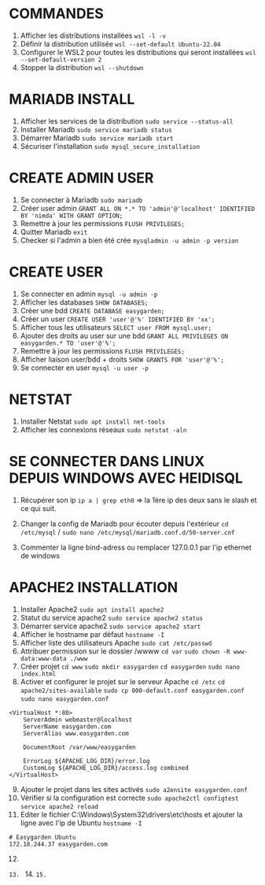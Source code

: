 # COMMANDES
1. Afficher les distributions installées
`wsl -l -v`
2. Définir la distribution utilisée
`wsl --set-default Ubuntu-22.04`
3. Configurer le WSL2 pour toutes les distributions qui seront installées
`wsl --set-default-version 2`
4. Stopper la distribution
`wsl --shutdown`

# MARIADB INSTALL
1. Afficher les services de la distribution
`sudo service --status-all`
2. Installer Mariadb
`sudo service mariadb status`
3. Démarrer Mariadb
`sudo service mariadb start`
4. Sécuriser l'installation
`sudo mysql_secure_installation`

# CREATE ADMIN USER
1. Se connecter à Mariadb
`sudo mariadb`
2. Créer user admin
`GRANT ALL ON *.* TO 'admin'@'localhost' IDENTIFIED BY 'nimda' WITH GRANT OPTION;`
3. Remettre à jour les permissions
`FLUSH PRIVILEGES;`
4. Quitter Mariadb
`exit`
5. Checker si l'admin a bien été crée
`mysqladmin -u admin -p version`

# CREATE USER
1. Se connecter en admin
`mysql -u admin -p`
2. Afficher les databases
`SHOW DATABASES;`
3. Créer une bdd
`CREATE DATABASE easygarden;`
4. Créer un user
`CREATE USER 'user'@'%' IDENTIFIED BY 'xx';`
5. Afficher tous les utilisateurs
`SELECT user FROM mysql.user;`
6. Ajouter des droits au user sur une bdd
`GRANT ALL PRIVILEGES ON easygarden.* TO 'user'@'%';`
7. Remettre à jour les permissions
`FLUSH PRIVILEGES;`
8. Afficher liaison user/bdd + droits
`SHOW GRANTS FOR 'user'@'%';`
9. Se connecter en user
`mysql -u user -p`

# NETSTAT
1. Installer Netstat
`sudo apt install net-tools`
2. Afficher les connexions réseaux
`sudo netstat -aln`

# SE CONNECTER DANS LINUX DEPUIS WINDOWS AVEC HEIDISQL
1. Récupérer son ip
`ip a | grep eth0`
=> la 1ère ip des deux sans le slash et ce qui suit.

2. Changer la config de Mariadb pour écouter depuis l'extérieur
`cd /etc/mysql`
/
`sudo nano /etc/mysql/mariadb.conf.d/50-server.cnf`
3. Commenter la ligne bind-adress ou remplacer 127.0.0.1 par l'ip ethernet de windows


# APACHE2 INSTALLATION
1. Installer Apache2
`sudo apt install apache2`
2. Statut du service apache2
`sudo service apache2 status`
3. Démarrer service apache2
`sudo service apache2 start`
4. Afficher le hostname par défaut
`hostname -I`
5. Afficher liste des utilisateurs Apache
`sudo cat /etc/passwd`
6. Attribuer permission sur le dossier /wwww
`cd var`
`sudo chown -R www-data:www-data ./www`
7. Créer projet
`cd www`
`sudo mkdir easygarden`
`cd easygarden`
`sudo nano index.html`
8. Activer et configurer le projet sur le serveur Apache
`cd /etc`
`cd apache2/sites-available`
`sudo cp 000-default.conf easygarden.conf`
`sudo nano easygarden.conf`
```
<VirtualHost *:80>
	ServerAdmin webmaster@localhost
	ServerName easygarden.com
	ServerAlias www.easygarden.com

	DocumentRoot /var/www/easygarden

	ErrorLog ${APACHE_LOG_DIR}/error.log
	CustomLog ${APACHE_LOG_DIR}/access.log combined
</VirtualHost>
```
9. Ajouter le projet dans les sites activés
`sudo a2ensite easygarden.conf`
10. Vérifier si la configuration est correcte
`sudo apache2ctl configtest`
`service apache2 reload`
11. Editer le fichier C:\Windows\System32\drivers\etc\hosts et ajouter la ligne avec l'ip de Ubuntu
`hostname -I`
```
# Easygarden Ubuntu
172.18.244.37 easygarden.com
```
12. 
``
13. 
``
14. 
``
15. 
``
